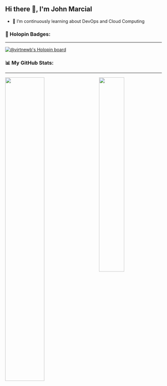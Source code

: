## Hi there 👋, I'm John Marcial

- 🌱 I’m continuously learning about DevOps and Cloud Computing

### 📛 Holopin Badges:
---
[![@virtnewb's Holopin board](https://holopin.me/virtnewb)](https://holopin.io/@virtnewb)


### 📊 My GitHub Stats:
---
<p width="100%">
    <img align="left" width="50%" src="https://github-readme-stats.vercel.app/api?username=virtnewb&count_private=true&show_icons=true&theme=radical">
    <img align="right" width="40%" src="https://github-readme-stats.vercel.app/api/top-langs/?username=virtnewb&layout=compact&theme=radical">
</p>

<!--
**virtnewb/virtnewb** is a ✨ _special_ ✨ repository because its `README.md` (this file) appears on your GitHub profile.

Here are some ideas to get you started:

- 🔭 I’m currently working on ...
- 🌱 I’m currently learning ...
- 👯 I’m looking to collaborate on ...
- 🤔 I’m looking for help with ...
- 💬 Ask me about ...
- 📫 How to reach me: ...
- 😄 Pronouns: ...
- ⚡ Fun fact: ...
-->
